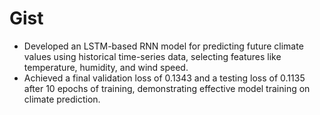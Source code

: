 # Gist
+ Developed an LSTM-based RNN model for predicting future climate values using historical time-series data, selecting features like temperature, humidity, and wind speed.
+ Achieved a final validation loss of 0.1343 and a testing loss of 0.1135 after 10 epochs of training, demonstrating effective model training on climate prediction.

